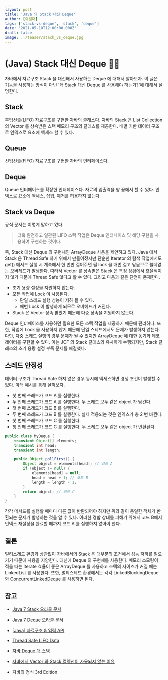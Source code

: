 ```yaml
---
layout: post
title: 'Java 의 Stack 대신 Deque'
author: [와일더]
tags: ['stack-vs-deque', 'stack', 'deque']
date: '2021-05-10T12:00:00.000Z'
draft: false
image: ../teaser/stack_vs_deque.jpg
---
```


# (Java) Stack 대신 Deque 🤹‍♀️

자바에서 자료구조 Stack 을 대신해서 사용하는 Deque 에 대해서 알아보자. 이 글은 기능을 사용하는 방식이 아닌 '왜 Stack 대신 Deque 를 사용해야 하는가?'에 대해서 설명한다.

## Stack

후입선출(LIFO) 자료구조를 구현한 자바의 클래스다. 자바의 Stack 은 List Collection 의 Vector 를 상속받은 스택 메모리 구조의 클래스를 제공한다. 배열 기반 데이터 구조로 인덱스로 요소에 액세스 할 수 있다.

## Queue

선입선출(FIFO) 자료구조를 구현한 자바의 인터페이스다.

## Deque

Queue 인터페이스를 확장한 인터페이스다. 자료의 입출력을 양 끝에서 할 수 있다. 인덱스로 요소에 액세스, 삽입, 제거를 허용하지 않는다.

## Stack vs Deque

공식 문서는 이렇게 말하고 있다.

> 더욱 완전하고 일관된 LIFO 스택 작업은 Deque 인터페이스 및 해당 구현을 사용하여 구현하는 것이다.

즉, Stack 대신 Deque 의 구현체인 ArrayDeque 사용을 제안하고 있다. Java 에서 Stack 은 Thread Safe 하기 위해서 만들어졌지만 단순한 Iterator 의 탐색 작업에서도 get() 메서드 실행 시 계속해서 한 번만 걸어주면 될 lock 을 매번 걸고 닫음으로 쓸데없는 오버헤드가 발생한다. 따라서 Vector 를 상속받은 Stack 은 특정 상황에서 효율적이지 않기 때문에 Thread Safe 않다고 할 수 있다. 그리고 다음과 같은 단점이 존재한다.

- 초기 용량 설정을 지원하지 않는다.
- 모든 작업에 Lock 이 사용된다.
  - 단일 스레드 실행 성능이 저하 될 수 있다.
  - 매번 Lock 이 발생하게 되므로 오버헤드가 커진다.
- Stack 은 Vector 상속 받았기 때문에 다중 상속을 지원하지 않는다.

Deque 인터페이스를 사용하면 필요한 모든 스택 작업을 제공하기 때문에 편리하다. 또한, 작업에 Lock 을 사용하지 않기 때문에 단일 스레드에서도 문제가 발생하지 않는다. 다만, 다중 스레드 실행의 경우 문제가 될 수 있지만 ArrayDeque 에 대한 동기화 데코레이터를 구현할 수 있다. 이는 JCF 의 Stack 클래스와 유사하게 수행되지만, Stack 클래스의 초기 용량 설정 부족 문제를 해결했다.

## 스레드 안정성

데이터 구조가 Thread Safe 하지 않은 경우 동시에 액세스하면 경쟁 조건이 발생할 수 있다. 아래 예시를 통해 살펴보자.

- 첫 번째 쓰레드가 코드 A 를 실행한다.
- 두 번째 쓰레드가 코드 A 를 실행한다. 두 스레드 모두 같은 object 가 담긴다.
- 첫 번째 쓰레드가 코드 B 를 실행한다.
- 두 번째 쓰레드가 코드 B 를 실행한다. 실제 적용되는 것은 인덱스가 총 2 번 바뀐다.
- 첫 번째 쓰레드가 코드 C 를 실행한다.
- 첫 번째 쓰레드가 코드 C 를 실행한다. 두 스레드 모두 같은 object 가 반환된다.

```java
public class MyDeque {
    transient Object[] elements;
    transient int head;
    transient int length;

    public Object pollFirst() {
        Object object = elements[head]; // 코드 A
        if (object != null) {
            elements[head] = null;
            head = head + 1; // 코드 B
            length = length - 1;
        }
        return object; // 코드 C
    }
}

```

각각 메서드를 실행할 때마다 다른 값이 반환되어야 하지만 위와 같이 동일한 객체가 반환되는 문제가 발생하는 것을 알 수 있다. 이러한 경합 상태를 피해기 위해서 코드 B에서 인덱스 재설정을 완료할 때까지 코드 A 를 실행하지 않아야 한다.

## 결론

멀티스레드 환경과 상관없이 자바에서의 Stack 은 대부분의 조건에서 성능 저하를 일으키기 때문에 사용을 지양한다. 대신에 Deque 의 구현체를 사용한다. 메모리 소모량이 적을 때는 iterate 효율이 좋은 ArrayDeque 를 사용하고 스택의 사이즈가 커질 때는 LinkedList 를 사용한다. 또한, 멀티스레드 환경에서는 각각 LinkedBlockingDeque 와 ConcurrentLinkedDeque 를 사용하면 된다.

## 참고

- [Java 7 Stack 오라클 문서](https://docs.oracle.com/javase/7/docs/api/java/util/Stack.html)

- [Java 7 Deque 오라클 문서](https://docs.oracle.com/javase/7/docs/api/java/util/Deque.html)

- [[Java] 자료구조 & 입력 API](https://machine-geon.tistory.com/71)

- [Thread Safe LIFO Data](https://www.baeldung.com/java-lifo-thread-safe)

- [자바 Deque 대 스택](https://recordsoflife.tistory.com/222)

- [자바에서 Vector 와 Stack 컬렉션이 사용되지 않는 이유](https://aahc.tistory.com/8)

- 자바의 정석 3rd Edition
